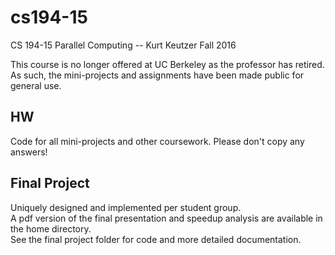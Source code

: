 # cs194-15
CS 194-15 Parallel Computing -- Kurt Keutzer Fall 2016  

This course is no longer offered at UC Berkeley as the professor has retired. As such, the mini-projects and assignments have been made public for general use.  

## HW
Code for all mini-projects and other coursework. Please don't copy any answers!

## Final Project
Uniquely designed and implemented per student group.  
A pdf version of the final presentation and speedup analysis are available in the home directory.  
See the final project folder for code and more detailed documentation.
